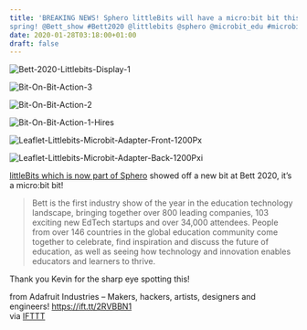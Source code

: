 ```yaml
---
title: 'BREAKING NEWS! Sphero littleBits will have a micro:bit bit this
spring! @Bett_show #Bett2020 @littlebits @sphero @microbit_edu #microbit'
date: 2020-01-28T03:18:00+01:00
draft: false
---
```


![Bett-2020-Littlebits-Display-1](https://cdn-blog.adafruit.com/uploads/2020/01/bett-2020-littlebits-display-1.jpg)

![Bit-On-Bit-Action-3](https://cdn-blog.adafruit.com/uploads/2020/01/bit-on-bit-action-3.jpg)

![Bit-On-Bit-Action-2](https://cdn-blog.adafruit.com/uploads/2020/01/bit-on-bit-action-2.jpg)

![Bit-On-Bit-Action-1-Hires](https://cdn-blog.adafruit.com/uploads/2020/01/bit-on-bit-action-1-hires.jpg)

![Leaflet-Littlebits-Microbit-Adapter-Front-1200Px](https://cdn-blog.adafruit.com/uploads/2020/01/leaflet-littlebits-microbit-adapter-front-1200px.jpg)

![Leaflet-Littlebits-Microbit-Adapter-Back-1200Pxi](https://cdn-blog.adafruit.com/uploads/2020/01/leaflet-littlebits-microbit-adapter-back-1200pxi.jpg)

[littleBits which is now part of Sphero](https://littlebits.com/) showed off a new bit at Bett 2020, it’s a micro:bit bit!

> Bett is the first industry show of the year in the education technology landscape, bringing together over 800 leading companies, 103 exciting new EdTech startups and over 34,000 attendees. People from over 146 countries in the global education community come together to celebrate, find inspiration and discuss the future of education, as well as seeing how technology and innovation enables educators and learners to thrive.

Thank you Kevin for the sharp eye spotting this!

  
  
from Adafruit Industries – Makers, hackers, artists, designers and engineers! https://ift.tt/2RVBBN1  
via [IFTTT](https://ifttt.com/?ref=da&site=blogger)